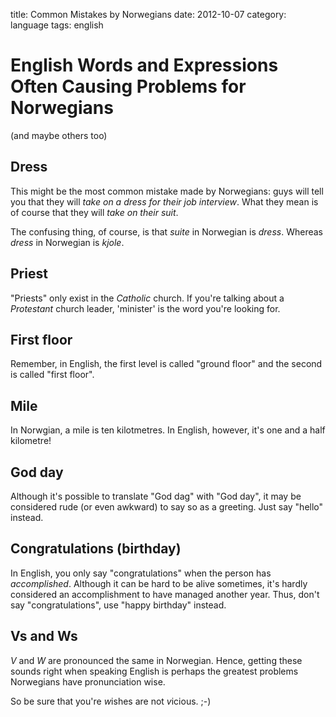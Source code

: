 title: Common Mistakes by Norwegians
date:    2012-10-07
category: language
tags: english

# English Words and Expressions Often Causing Problems for Norwegians
(and maybe others too)

## Dress

This might be the most common mistake made by Norwegians: guys
will tell you that they will <cite>take on a dress for their
job interview</cite>. What they mean is of course that they
will <cite>take on their suit</cite>.

The confusing thing, of course, is that <cite>suite</cite> in
Norwegian is <cite>dress</cite>. Whereas <cite>dress</cite> in
Norwegian is <cite>kjole</cite>.

## Priest

"Priests" only exist in the <em>Catholic</em> church. If
you're talking about a <em>Protestant</em> church leader,
'minister' is the word you're looking for.

## First floor

Remember, in English, the first level is called "ground
floor" and the second is called "first floor".

## Mile

In Norwgian, a mile is ten kilotmetres. In English,
however, it's one and a half kilometre!

## God day

Although it's possible to translate "God dag" with "God
day", it may be considered rude (or even awkward) to say so
as a greeting. Just say "hello" instead.

## Congratulations (birthday)

In English, you only say "congratulations" when the person
has <em>accomplished</em>. Although it can be hard to be
alive sometimes, it's hardly considered an accomplishment
to have managed another year. Thus, don't say
"congratulations", use "happy birthday" instead.

## Vs and Ws

<cite>V</cite> and <cite>W</cite> are pronounced the same in
Norwegian. Hence, getting these sounds right when speaking
English is perhaps the greatest problems Norwegians have
pronunciation wise.


So be sure that you're <cite>w</cite>ishes are not
<cite>v</cite>icious. ;-)

